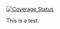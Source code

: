 [![Coverage Status](https://coveralls.io/repos/github/SteveEmmerich/vigilant-parakeet/badge.svg?branch=master)](https://coveralls.io/github/SteveEmmerich/vigilant-parakeet?branch=master)

This is a test. 